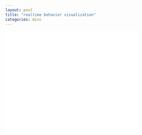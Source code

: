 ```yaml
---
layout: post
title: "realtime behavior visualization"
categories: misc
---
```


<iframe width="420" height="315" src="{{ site.url }}/assets/movie.mp4" frameborder="0" allowfullscreen></iframe
